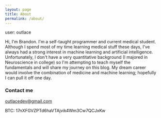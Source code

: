 ```yaml
---
layout: page
title: About
permalink: /about/
---
```


user: outlace

Hi, I'm Brandon. I'm a self-taught programmer and current medical student.
Although I spend most of my time learning medical stuff these days, I've always had a
strong interest in machine learning and artificial intelligence. Unfortunately,
I don't have a very quantitative background (I majored in Neuroscience in college)
so I'm attempting to teach myself the fundamentals and will share my journey on this blog.
My dream career would involve the combination of medicine and machine learning; hopefully I can pull it off one day.

### Contact me

[outlacedev@gmail.com](mailto:outlacedev@gmail.com)

BTC: 17nXFGVZPTd6haVTAjvik4Wm3Cw7QCJxKw
